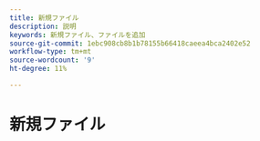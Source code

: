 ```yaml
---
title: 新規ファイル
description: 説明
keywords: 新規ファイル、ファイルを追加
source-git-commit: 1ebc908cb8b1b78155b66418caeea4bca2402e52
workflow-type: tm+mt
source-wordcount: '9'
ht-degree: 11%

---
```



# 新規ファイル

